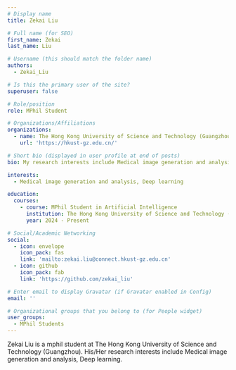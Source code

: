 ```yaml
---
# Display name
title: Zekai Liu

# Full name (for SEO)
first_name: Zekai
last_name: Liu

# Username (this should match the folder name)
authors:
  - Zekai_Liu

# Is this the primary user of the site?
superuser: false

# Role/position
role: MPhil Student

# Organizations/Affiliations
organizations:
  - name: The Hong Kong University of Science and Technology (Guangzhou)
    url: 'https://hkust-gz.edu.cn/'

# Short bio (displayed in user profile at end of posts)
bio: My research interests include Medical image generation and analysis, Deep learning.

interests:
  - Medical image generation and analysis, Deep learning

education:
  courses:
    - course: MPhil Student in Artificial Intelligence
      institution: The Hong Kong University of Science and Technology (Guangzhou)
      year: 2024 - Present

# Social/Academic Networking
social:
  - icon: envelope
    icon_pack: fas
    link: 'mailto:zekai.liu@connect.hkust-gz.edu.cn'
  - icon: github
    icon_pack: fab
    link: 'https://github.com/zekai_liu'

# Enter email to display Gravatar (if Gravatar enabled in Config)
email: ''

# Organizational groups that you belong to (for People widget)
user_groups:
  - MPhil Students
---
```


Zekai Liu is a mphil student at The Hong Kong University of Science and Technology (Guangzhou). His/Her research interests include Medical image generation and analysis, Deep learning.

